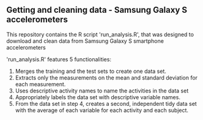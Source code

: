 ## Getting and cleaning data - Samsung Galaxy S accelerometers

This repository contains the R script 'run_analysis.R', that was designed to download and clean data from Samsung Galaxy S smartphone accelerometers

'run_analysis.R' features 5 functionalities:

1. Merges the training and the test sets to create one data set.
2. Extracts only the measurements on the mean and standard deviation for each measurement. 
3. Uses descriptive activity names to name the activities in the data set
4. Appropriately labels the data set with descriptive variable names. 
5. From the data set in step 4, creates a second, independent tidy data set with the average of each variable for each activity and each subject.
